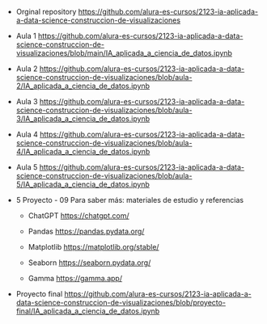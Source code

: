 - Orginal repository
    https://github.com/alura-es-cursos/2123-ia-aplicada-a-data-science-construccion-de-visualizaciones

- Aula 1
    https://github.com/alura-es-cursos/2123-ia-aplicada-a-data-science-construccion-de-visualizaciones/blob/main/IA_aplicada_a_ciencia_de_datos.ipynb

- Aula 2
    https://github.com/alura-es-cursos/2123-ia-aplicada-a-data-science-construccion-de-visualizaciones/blob/aula-2/IA_aplicada_a_ciencia_de_datos.ipynb

- Aula 3
    https://github.com/alura-es-cursos/2123-ia-aplicada-a-data-science-construccion-de-visualizaciones/blob/aula-3/IA_aplicada_a_ciencia_de_datos.ipynb

- Aula 4
    https://github.com/alura-es-cursos/2123-ia-aplicada-a-data-science-construccion-de-visualizaciones/blob/aula-4/IA_aplicada_a_ciencia_de_datos.ipynb

- Aula 5
    https://github.com/alura-es-cursos/2123-ia-aplicada-a-data-science-construccion-de-visualizaciones/blob/aula-5/IA_aplicada_a_ciencia_de_datos.ipynb

- 5 Proyecto - 09 Para saber más: materiales de estudio y referencias
    + ChatGPT
        https://chatgpt.com/

    + Pandas
        https://pandas.pydata.org/
    
    + Matplotlib
        https://matplotlib.org/stable/

    + Seaborn
        https://seaborn.pydata.org/
    
    + Gamma
        https://gamma.app/

- Proyecto final
    https://github.com/alura-es-cursos/2123-ia-aplicada-a-data-science-construccion-de-visualizaciones/blob/proyecto-final/IA_aplicada_a_ciencia_de_datos.ipynb
